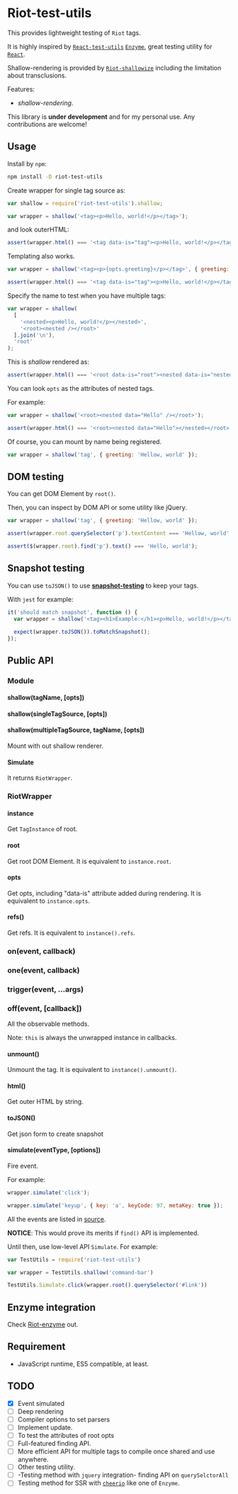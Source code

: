 Riot-test-utils
===============

This provides lightweight testing of `Riot` tags.

It is highly inspired by [`React-test-utils`](https://reactjs.org/docs/test-utils.html) [`Enzyme`](https://github.com/airbnb/enzyme), great testing utility for [`React`](https://reactjs.org/).

Shallow-rendering is provided by [`Riot-shallowize`](https://www.npmjs.com/package/riot-shallowize) including the limitation about transclusions.

Features:

- *shallow-rendering*.

This library is **under development** and for my personal use. Any contributions are welcome!

Usage
-----

Install by `npm`:

```bash
npm install -D riot-test-utils
```

Create wrapper for single tag source as:

```js
var shallow = require('riot-test-utils').shallow;

var wrapper = shallow('<tag><p>Hello, world!</p></tag>');
```

and look outerHTML:

```js
assert(wrapper.html() === '<tag data-is="tag"><p>Hello, world!</p></tag>');
```

Templating also works.

```js
var wrapper = shallow('<tag><p>{opts.greeting}</p></tag>', { greeting: 'Hello, world!' });

assert(wrapper.html() === '<tag data-is="tag"><p>Hello, world!</p></tag>');
```

Specify the name to test when you have multiple tags:

```js
var wrapper = shallow(
  [
    '<nested><p>Hello, world!</p></nested>',
    '<root><nested /></root>'
  ].join('\n'),
  'root'
);
```

This is *shallow* rendered as:

```js
assert(wrapper.html() === '<root data-is="root"><nested data-is="nested"></nested></root>');
```

You can look `opts` as the attributes of nested tags.

For example:

```js
var wrapper = shallow('<root><nested data="Hello" /></root>');

assert(wrapper.html() === '<root><nested data="Hello"></nested></root>');
```
Of course, you can mount by name being registered.

```js
var wrapper = shallow('tag', { greeting: 'Hellow, world' });
```

DOM testing
-----------

You can get DOM Element by `root()`.

Then, you can inspect by DOM API or some utility like jQuery.

```js
var wrapper = shallow('tag', { greeting: 'Hellow, world' });

assert(wrapper.root.querySelector('p').textContent === 'Hellow, world' );

assert($(wrapper.root).find('p').text() === 'Hello, world');
```

Snapshot testing
----------------

You can use `toJSON()` to use **[snapshot-testing](https://facebook.github.io/jest/docs/en/snapshot-testing.html)**
to keep your tags.

With `jest` for example:

```js
it('should match snapshot', function () {
  var wrapper = shallow('<tag><h1>Example:</h1><p>Hello, world!</p></tag>');

  expect(wrapper.toJSON()).toMatchSnapshot();
});
```

Public API
----------

### Module
#### shallow(tagName, [opts])
#### shallow(singleTagSource, [opts])
#### shallow(multipleTagSource, tagName, [opts])

Mount with out shallow renderer.
#### Simulate

It returns `RiotWrapper`.

### RiotWrapper

#### instance

Get `TagInstance` of root.

#### root

Get root DOM Element.
It is equivalent to `instance.root`.

#### opts

Get opts, including "data-is" attribute added during rendering.
It is equivalent to `instance.opts`.

#### refs()

Get refs.
It is equivalent to `instance().refs`.

### on(event, callback)
### one(event, callback)
### trigger(event, ...args)
### off(event, [callback])

All the observable methods.

Note: `this` is always the unwrapped instance in callbacks.

#### unmount()

Unmount the tag.
It is equivalent to `instance().unmount()`.

#### html()

Get outer HTML by string.

#### toJSON()

Get json form to create snapshot

#### simulate(eventType, [options])

Fire event.

For example:

```js
wrapper.simulate('click');
```

```js
wrapper.simulate('keyup', { key: 'a', keyCode: 97, metaKey: true });
```

All the events are listed in [source](./src/lib/Simulate/eventTypes.ts).

**NOTICE**: This would prove its merits if `find()` API is implemented.

Until then, use low-level API `Simulate`. For example:

```js
var TestUtils = require('riot-test-utils')

var wrapper = TestUtils.shallow('command-bar')

TestUtils.Simulate.click(wrapper.root().querySelector('#link'))
```

Enzyme integration
------------------

Check [Riot-enzyme](https://www.npmjs.com/package/riot-enzyme) out.

Requirement
-----------

- JavaScript runtime, ES5 compatible, at least.

TODO
----

- [x] Event simulated
- [ ] Deep rendering
- [ ] Compiler options to set parsers
- [ ] Implement update.
- [ ] To test the attributes of root opts
- [ ] Full-featured finding API.
- [ ] More efficient API for multiple tags to compile once shared and use anywhere.
- [ ] Other testing utility.
- [ ] -Testing method with `jquery` integration- finding API on `querySelctorAll`
- [ ] Testing method for SSR with [`cheerio`](https://github.com/cheeriojs/cheerio) like one of `Enzyme`.
